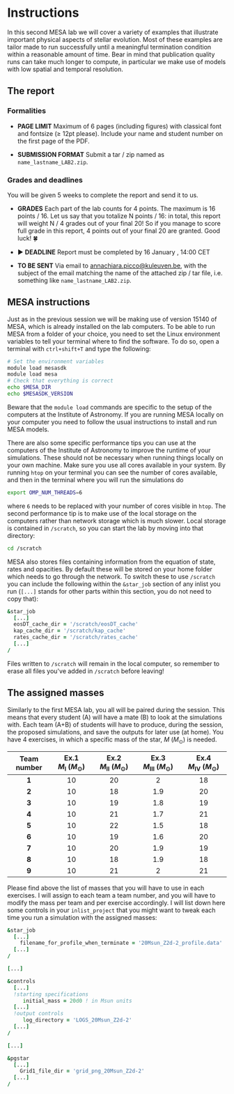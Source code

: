 # Instructions

In this second MESA lab we will cover a variety of examples that illustrate important physical aspects of stellar evolution. Most of these examples are tailor made to run successfully until a meaningful termination condition within a reasonable amount of time. Bear in mind that publication quality runs can take much longer to compute, in particular we make use of models with low spatial and temporal resolution.

## The report
### Formalities
- **PAGE LIMIT** Maximum of 6 pages (including figures) with classical font and fontsize ($\geq$ 12pt please). Include your name and student number on the first page of the PDF.

- **SUBMISSION FORMAT** Submit a tar / zip named as ```name_lastname_LAB2.zip```.

### Grades and deadlines
You will be given 5 weeks to complete the report and send it to us.
- **GRADES** Each part of the lab counts for 4 points. The maximum is 16 points / 16. Let us say that you totalize N points / 16: in total, this report will weight N / 4 grades out of your final 20! So if you manage to score full grade in this report, 4 points out of your final 20 are granted. Good luck! 🍀

- ▶️ **DEADLINE**  Report must be completed by 
   16 January , 14:00 CET
- **TO BE SENT** Via email to annachiara.picco@kuleuven.be, with the subject of the   email matching the name of the attached zip / tar file, i.e. something like ```name_lastname_LAB2.zip```.

## MESA instructions
Just as in the previous session we will be making use of version 15140 of MESA, which is already installed on the lab computers. To be able to run MESA from a folder of your choice, you need to set the Linux environment variables to tell your terminal where to find the software. To do so, open a terminal with ```ctrl+shift+T``` and type the following:

```bash
# Set the environment variables
module load mesasdk
module load mesa
# Check that everything is correct
echo $MESA_DIR
echo $MESASDK_VERSION
```

Beware that the `module load` commands are specific to the setup of the computers at the Institute of Astronomy. If you are running MESA locally on your computer you need to follow the usual instructions to install and run MESA models.

There are also some specific performance tips you can use at the computers of the Institute of Astronomy to improve the runtime of your simulations. These should not be necessary when running things locally on your own machine. Make sure you use all cores available in your system. By running `htop` on your terminal you can see the number of cores available, and then in the terminal where you will run the simulations do
```bash
export OMP_NUM_THREADS=6
```
where `6` needs to be replaced with your number of cores visible in `htop`. The second performance tip is to make use of the local storage on the computers rather than network storage which is much slower. Local storage is contained in `/scratch`, so you can start the lab by moving into that directory:
```bash
cd /scratch
```
MESA also stores files containing information from the equation of state, rates and opacities. By default these will be stored on your home folder which needs to go through the network. To switch these to use `/scratch` you can include the following within the `&star_job` section of any inlist you run (`[...]` stands for other parts within this section, you do not need to copy that):
```fortran
&star_job
  [...]
  eosDT_cache_dir = '/scratch/eosDT_cache'
  kap_cache_dir = '/scratch/kap_cache'
  rates_cache_dir = '/scratch/rates_cache'
  [...]
/
```
Files written to `/scratch` will remain in the local computer, so remember to erase all files you've added in `/scratch` before leaving!

## The assigned masses
Similarly to the first MESA lab, you all will be paired during the session. This means that every student (A) will have a mate (B) to look at the simulations with. Each team (A+B) of students will have to produce, during the session, the proposed simulations, and save the outputs for later use (at home). You have 4 exercises, in which a specific mass of the star, $M\:(M_{\odot})$ is needed.

| Team number | Ex.1 $M_{\mathrm{I}}\:(M_{\odot})$ | Ex.2 $M_{\mathrm{II}}\:(M_{\odot})$ | Ex.3 $M_{\mathrm{III}}\:(M_{\odot})$ | Ex.4 $M_{\mathrm{IV}}\:(M_{\odot})$|
|:-----------:|:----------------:|:-----------------:|:----------------:|:---------:|
|    **1**    |        10       |         20         |  2  |  18
|    **2**    |        10         |       18         |  1.9|  20
|    **3**    |        10      |         19         |   1.8|  19
|    **4**    |        10        |         21         |  1.7|  21
|    **5**    |        10      |         22           |   1.5|  18
|    **6**    |        10        |         19         |   1.6|  20
|    **7**    |        10        |        20          |   1.9|  19
|    **8**    |        10       |         18         |   1.9|  18
|    **9**    |        10        |         21         |  2|  21

Please find above the list of masses that you will have to use in each exercises. I will assign to each team a team number, and you will have to modify the mass per team and per exercise accordingly. I will list down here some controls in your ```inlist_project``` that you might want to tweak each time you run a simulation with the assigned masses:

```fortran
&star_job
  [...]
    filename_for_profile_when_terminate = '20Msun_Z2d-2_profile.data'
  [...]
/

[...]

&controls
  [...]
  !starting specifications
     initial_mass = 20d0 ! in Msun units
  [...]
  !output controls
     log_directory = 'LOGS_20Msun_Z2d-2'
  [...]
/

[...]

&pgstar
  [...]
    Grid1_file_dir = 'grid_png_20Msun_Z2d-2'
  [...]
/
```

